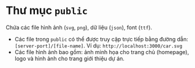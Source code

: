 # Thư mục  `public`
Chứa các file hình ảnh (`svg`, `png`), dữ liệu (`json`), font (`ttf`).

- Các file trong `public` có thể được truy cập trực tiếp bằng đường dẫn: `[server-port]/[file-name]`. Ví dụ: `http://localhost:3000/car.svg`
- Các file hình ảnh bao gồm: ảnh minh họa cho trang chủ (homepage), logo và hình ảnh cho trang giới thiệu dự án.
